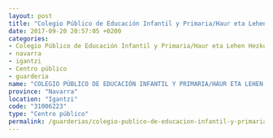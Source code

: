 ```yaml
---
layout: post
title: "Colegio Público de Educación Infantil y Primaria/Haur eta Lehen Hezkuntzako Ikastetxe Publikoa COLEGIO PÚBLICO DE EDUCACIÓN INFANTIL Y PRIMARIA/HAUR ETA LEHEN HEZKUNTZAKO IKASTETXE PUBLIKOA DE Igantzi"
date: 2017-09-20 20:57:05 +0200
categories:
- Colegio Público de Educación Infantil y Primaria/Haur eta Lehen Hezkuntzako Ikastetxe Publikoa
- navarra
- igantzi
- Centro público
- guarderia
name: "COLEGIO PÚBLICO DE EDUCACIÓN INFANTIL Y PRIMARIA/HAUR ETA LEHEN HEZKUNTZAKO IKASTETXE PUBLIKOA DE Igantzi"
province: "Navarra"
location: "Igantzi"
code: "31006223"
type: "Centro público"
permalink: /guarderias/colegio-publico-de-educacion-infantil-y-primaria-haur-eta-lehen-hezkuntzako-ikastetxe-publikoa-de-igantzi.html
---
```

